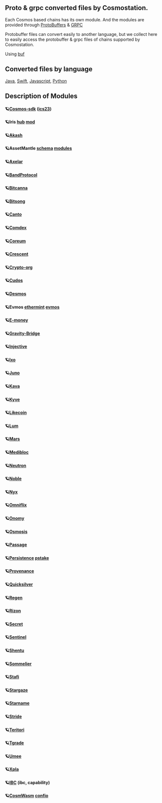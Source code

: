 ## Proto & grpc converted files by Cosmostation.

Each Cosmos based chains has its own module. And the modules are provided through [ProtoBuffers](https://github.com/protocolbuffers) & [GRPC](https://github.com/grpc)

Protobuffer files can convert easily to another language, but we collect here to easily access the protobuffer & grpc files of chains supported by Cosmostation.

Using [buf](https://github.com/bufbuild) 



## Converted files by language
[Java](https://github.com/cosmostation/proto_convert/tree/main/gen/java), [Swift](https://github.com/cosmos/cosmos-sdk/tree/main/proto), [Javascript](https://github.com/cosmostation/proto_convert/tree/main/gen/js), [Python](https://github.com/cosmostation/proto_convert/tree/main/gen/python) 



## Description of Modules
 #### 🪐[Cosmos-sdk](https://github.com/cosmos/cosmos-sdk/tree/main/proto) ([ics23](https://github.com/cosmos/ics23/blob/master/proto/cosmos/ics23/v1/proofs.proto))


 #### 🪐Iris [hub](https://github.com/irisnet/irishub/tree/master/proto)  [mod](https://github.com/irisnet/irismod/tree/main/proto)


 #### 🪐[Akash](https://github.com/akash-network/akash-api/tree/main/proto)


 #### 🪐AssetMantle [schema](https://github.com/AssetMantle/schema/tree/master/proto)  [modules](https://github.com/AssetMantle/modules/tree/master/proto)


 #### 🪐[Axelar](https://github.com/axelarnetwork/axelar-core/tree/main/proto)


 #### 🪐[BandProtocol](https://github.com/bandprotocol/chain/tree/master/proto)


 #### 🪐[Bitcanna](https://github.com/BitCannaGlobal/bcna/tree/main/proto)


 #### 🪐[Bitsong](https://github.com/bitsongofficial/go-bitsong/tree/main/proto)


 #### 🪐[Canto](https://github.com/Canto-Network/Canto/tree/main/proto)


 #### 🪐[Comdex](https://github.com/comdex-official/comdex/tree/development/proto)


 #### 🪐[Coreum](https://github.com/CoreumFoundation/coreum/tree/master/proto)


 #### 🪐[Crescent](https://github.com/crescent-network/crescent/tree/main/proto)


 #### 🪐[Crypto-org](https://github.com/crypto-org-chain/chain-main/tree/master/proto)


 #### 🪐[Cudos](https://github.com/CudoVentures/cudos-node/tree/cudos-master/proto)


 #### 🪐[Desmos](https://github.com/desmos-labs/desmos/tree/master/proto)


 #### 🪐Evmos [ethermint](https://github.com/evmos/evmos/tree/main/proto/ethermint)  [evmos](https://github.com/evmos/evmos/tree/main/proto/evmos)


 #### 🪐[E-money](https://github.com/e-money/em-ledger)


 #### 🪐[Gravity-Bridge](https://github.com/Gravity-Bridge/Gravity-Bridge/tree/main/module/proto)


 #### 🪐[Injective](https://github.com/InjectiveLabs/sdk-go/tree/master/proto)


 #### 🪐[Ixo](https://github.com/ixofoundation/ixo-blockchain/tree/main/proto)


 #### 🪐[Juno](https://github.com/CosmosContracts/juno/tree/main/proto)


 #### 🪐[Kava](https://github.com/Kava-Labs/kava/tree/master/proto)


 #### 🪐[Kyve](https://github.com/KYVENetwork/chain/tree/main/proto)


 #### 🪐[Likecoin](https://github.com/likecoin/likecoin-chain/tree/master/proto)


 #### 🪐[Lum](https://github.com/lum-network/chain/tree/master/proto)


 #### 🪐[Mars](https://github.com/mars-protocol/hub/tree/main/proto)


 #### 🪐[Medibloc](https://github.com/medibloc/panacea-core/tree/main/proto)


 #### 🪐[Neutron](https://github.com/neutron-org/neutron/tree/main/proto)


 #### 🪐[Noble](https://github.com/strangelove-ventures/noble/tree/main/proto)


 #### 🪐[Nyx](https://github.com/nymtech/nyxd/tree/release/v0.31.1/proto)


 #### 🪐[Omniflix](https://github.com/OmniFlix/omniflixhub/tree/main/proto)


 #### 🪐[Onomy](https://github.com/onomyprotocol/onomy/tree/main/proto)


 #### 🪐[Osmosis](https://github.com/osmosis-labs/osmosis/tree/main/proto)


 #### 🪐[Passage](https://github.com/envadiv/Passage3D/tree/main/proto)


 #### 🪐[Persistence](https://github.com/persistenceOne/persistence-sdk/tree/master/proto)  [pstake](https://github.com/persistenceOne/pstake-native/tree/main/proto)


 #### 🪐[Provenance](https://github.com/provenance-io/provenance/tree/main/proto)


 #### 🪐[Quicksilver](https://github.com/ingenuity-build/quicksilver/tree/develop/proto)


 #### 🪐[Regen](https://github.com/regen-network/regen-ledger/tree/main/proto)


 #### 🪐[Rizon](https://github.com/rizon-world/rizon/tree/master/proto)


 #### 🪐[Secret](https://github.com/scrtlabs/SecretNetwork/tree/master/proto)


 #### 🪐[Sentinel](https://github.com/sentinel-official/hub/tree/development/proto)


 #### 🪐[Shentu](https://github.com/shentufoundation/shentu/tree/master/proto)


 #### 🪐[Sommelier](https://github.com/PeggyJV/sommelier/tree/main/proto)


 #### 🪐[Stafi](https://github.com/stafihub/stafihub/tree/main/proto)


 #### 🪐[Stargaze](https://github.com/public-awesome/stargaze/tree/main/proto)


 #### 🪐[Starname](https://github.com/iov-one/starnamed/tree/main/proto)


 #### 🪐[Stride](https://github.com/Stride-Labs/stride/tree/main/proto)


 #### 🪐[Teritori](https://github.com/TERITORI/teritori-chain/tree/main/proto)


 #### 🪐[Tgrade](https://github.com/confio/tgrade/tree/main/proto)


 #### 🪐[Umee](https://github.com/umee-network/umee/tree/main/proto)


 #### 🪐[Xpla](https://github.com/xpladev/xpla/tree/main/proto)


 #### 🪐[IBC](https://github.com/cosmos/ibc-go/tree/main/proto) (ibc, capability)


 #### 🪐[CosmWasm](https://github.com/CosmWasm/wasmd/tree/main/proto) [confio](https://github.com/confio/tgrade/tree/main/third_party/proto/cosmwasm)